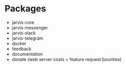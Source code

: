 # Packages

* jarvis-core
* jarvis-messenger
* jarvis-slack
* jarvis-telegram
* docker
* feedback
* documentation
* donate \(web server costs + feature request bounties\)
